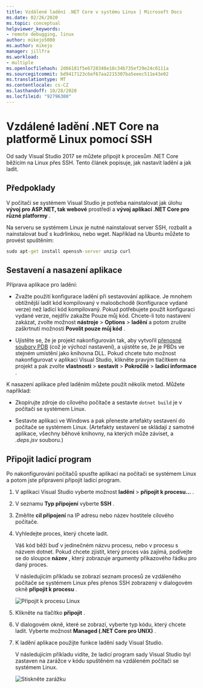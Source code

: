 ```yaml
---
title: Vzdálené ladění .NET Core v systému Linux | Microsoft Docs
ms.date: 02/26/2020
ms.topic: conceptual
helpviewer_keywords:
- remote debugging, linux
author: mikejo5000
ms.author: mikejo
manager: jillfra
ms.workload:
- multiple
ms.openlocfilehash: 2d66181f5e6720348e18c34b735ef29e24c0111a
ms.sourcegitcommit: bd9417123c6ef67aa2215307ba5eeec511e43e02
ms.translationtype: MT
ms.contentlocale: cs-CZ
ms.lasthandoff: 10/28/2020
ms.locfileid: "92796300"
---
```

# <a name="remote-debug-net-core-on-linux-using-ssh"></a>Vzdálené ladění .NET Core na platformě Linux pomocí SSH

Od sady Visual Studio 2017 se můžete připojit k procesům .NET Core běžícím na Linux přes SSH. Tento článek popisuje, jak nastavit ladění a jak ladit.

## <a name="prerequisites"></a>Předpoklady

V počítači se systémem Visual Studio je potřeba nainstalovat jak úlohu **vývoj pro ASP.NET, tak webové** prostředí a **vývoj aplikací .NET Core pro různé platformy** .

Na serveru se systémem Linux je nutné nainstalovat server SSH, rozbalit a nainstalovat buď s kudrlinkou, nebo wget. Například na Ubuntu můžete to provést spuštěním:

``` cmd
sudo apt-get install openssh-server unzip curl
```

## <a name="build-and-deploy-the-application"></a>Sestavení a nasazení aplikace

Příprava aplikace pro ladění:

- Zvažte použití konfigurace ladění při sestavování aplikace. Je mnohem obtížnější ladit kód kompilovaný v maloobchodě (konfigurace vydané verze) než ladicí kód kompilovaný. Pokud potřebujete použít konfiguraci vydané verze, nejdřív zakažte Pouze můj kód. Chcete-li toto nastavení zakázat, zvolte možnost **nástroje**  >  **Options**  >  **ladění** a potom zrušte zaškrtnutí možnosti **Povolit pouze můj kód** .

- Ujistěte se, že je projekt nakonfigurován tak, aby vytvořil [přenosné soubory PDB](https://github.com/OmniSharp/omnisharp-vscode/wiki/Portable-PDBs) (což je výchozí nastavení), a ujistěte se, že je PBDs ve stejném umístění jako knihovna DLL. Pokud chcete tuto možnost nakonfigurovat v aplikaci Visual Studio, klikněte pravým tlačítkem na projekt a pak zvolte **vlastnosti**  >  **sestavit**  >  **Pokročilé**  >  **ladicí informace** .

K nasazení aplikace před laděním můžete použít několik metod. Můžete například:

- Zkopírujte zdroje do cílového počítače a sestavte ```dotnet build``` je v počítači se systémem Linux.

- Sestavte aplikaci ve Windows a pak přeneste artefakty sestavení do počítače se systémem Linux. (Artefakty sestavení se skládají z samotné aplikace, všechny běhové knihovny, na kterých může záviset, a *.deps.jsv* souboru.)

## <a name="attach-the-debugger"></a>Připojit ladicí program

Po nakonfigurování počítačů spusťte aplikaci na počítači se systémem Linux a potom jste připraveni připojit ladicí program.

1. V aplikaci Visual Studio vyberte možnost **ladění**  >  **připojit k procesu...** .

1. V seznamu **Typ připojení** vyberte **SSH** .

1. Změňte **cíl připojení** na IP adresu nebo název hostitele cílového počítače.

1. Vyhledejte proces, který chcete ladit.

   Váš kód běží buď v jedinečném názvu procesu, nebo v procesu s názvem dotnet. Pokud chcete zjistit, který proces vás zajímá, podívejte se do sloupce **název** , který zobrazuje argumenty příkazového řádku pro daný proces.

   V následujícím příkladu se zobrazí seznam procesů ze vzdáleného počítače se systémem Linux přes přenos SSH zobrazený v dialogovém okně **připojit k procesu** .

   ![Připojit k procesu Linux](media/remote-debug-linux-over-ssh-attach.png)

1. Klikněte na tlačítko **připojit** .

1. V dialogovém okně, které se zobrazí, vyberte typ kódu, který chcete ladit. Vyberte možnost **Managed (.NET Core pro UNIX)** .

1. K ladění aplikace použijte funkce ladění sady Visual Studio.

   V následujícím příkladu vidíte, že ladicí program sady Visual Studio byl zastaven na zarážce v kódu spuštěném na vzdáleném počítači se systémem Linux.

   ![Stiskněte zarážku](media/remote-debug-linux-over-ssh-hit-breakpoint.png)